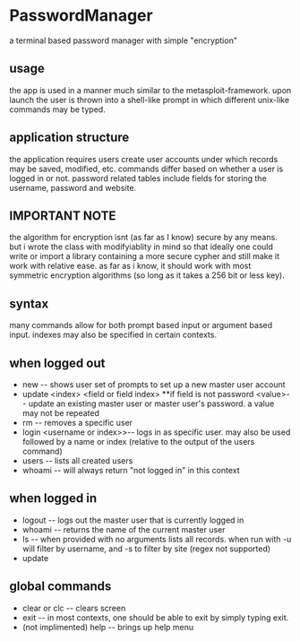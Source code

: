 # PasswordManager
a terminal based password manager with simple "encryption"

## usage
the app is used in a manner much similar to the metasploit-framework. upon launch the user is thrown into a shell-like prompt in which different unix-like commands may be typed.

## application structure
the application requires users create user accounts under which records may be saved, modified, etc. commands differ based on whether a user is logged in or not. password related tables include fields for storing the username, password and website.  

## IMPORTANT NOTE
the algorithm for encryption isnt (as far as I know) secure by any means. but i wrote the class with modifyiablity in mind so that ideally one could write or import a library containing a more secure cypher and still make it work with relative ease. as far as i know, it should work with most symmetric encryption algorithms (so long as it takes a 256 bit or less key).

## syntax
many commands allow for both prompt based input or argument based input. indexes may also be specified in certain contexts.

## when logged out
<ul>
  <li>new -- shows user set of prompts to set up a new master user account</li>
  <li>update &lt;index&gt; &lt;field or field index&gt; **if field is not password &lt;value&gt;-- update an existing master user or master user's password. a value may not be repeated</li>
  <li>rm -- removes a specific user</li>
  <li>login &lt;username or index&gt;>-- logs in as specific user. may also be used followed by a name or index (relative to the output of the users command)</li>
  <li>users -- lists all created users</li>
  <li>whoami -- will always return "not logged in" in this context</li>
</ul>

## when logged in
<ul>
  <li>logout -- logs out the master user that is currently logged in </li>
  <li>whoami -- returns the name of the current master user</li>
  <li>ls -- when provided with no arguments lists all records. when run with -u <filter> will filter by username, and -s <filter> to filter by site (regex not supported)</li>
  <li>update <index> </li>
</ul>
    
## global commands
<ul>
  <li>clear or clc -- clears screen</li>
  <li>exit -- in most contexts, one should be able to exit by simply typing exit.</li>
  <li>(not implimented) help -- brings up help menu</li>
</ul>
